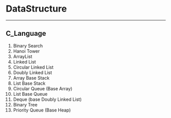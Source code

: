 # DataStructure

---

## C_Language

1. Binary Search
2. Hanoi Tower
3. ArrayList
4. Linked List
5. Circular Linked List
6. Doubly Linked List
7. Array Base Stack
8. List Base Stack
9. Circular Queue (Base Array)
10. List Base Queue
11. Deque (base Doubly Linked List)
12. Binary Tree
13. Priority Queue (Base Heap)